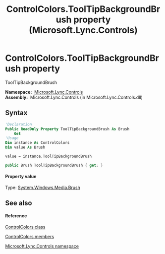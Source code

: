 ﻿---
title: ControlColors.ToolTipBackgroundBrush property  (Microsoft.Lync.Controls)
TOCTitle: 'ToolTipBackgroundBrush property '
ms:assetid: P:Microsoft.Lync.Controls.ControlColors.ToolTipBackgroundBrush_DI_3_UC_OCS14MrefLyncWPF
ms:mtpsurl: https://msdn.microsoft.com/en-us/library/microsoft.lync.controls.controlcolors.tooltipbackgroundbrush_di_3_uc_ocs14mreflyncwpf(v=office.15)
ms:contentKeyID: 48596329
ms.date: 07/28/2014
mtps_version: v=office.15
f1_keywords:
- Microsoft.Lync.Controls.ControlColors.ToolTipBackgroundBrush
dev_langs:
- CSharp
- JScript
- VB
- other
---

# ControlColors.ToolTipBackgroundBrush property

ToolTipBackgroundBrush

**Namespace:**  [Microsoft.Lync.Controls](microsoft-lync-controls-namespace_1.md)  
**Assembly:**  Microsoft.Lync.Controls (in Microsoft.Lync.Controls.dll)

## Syntax

``` vb
'Declaration
Public ReadOnly Property ToolTipBackgroundBrush As Brush
    Get
'Usage
Dim instance As ControlColors
Dim value As Brush

value = instance.ToolTipBackgroundBrush
```

``` csharp
public Brush ToolTipBackgroundBrush { get; }
```

#### Property value

Type: [System.Windows.Media.Brush](http://msdn2.microsoft.com/en-us/library/ms634880)  

## See also

#### Reference

[ControlColors class](controlcolors-class-microsoft-lync-controls_1.md)

[ControlColors members](controlcolors-members-microsoft-lync-controls_1.md)

[Microsoft.Lync.Controls namespace](microsoft-lync-controls-namespace_1.md)


